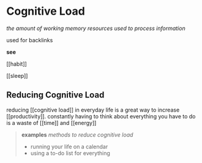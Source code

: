# Cognitive Load

_the amount of working memory resources used to process information_

used for backlinks

**see**

[[habit]]

[[sleep]]

## Reducing Cognitive Load

reducing [[cognitive load]] in everyday life is a great way to increase [[productivity]]. constantly having to think about everything you have to do is a waste of [[time]] and [[energy]]

> **examples** _methods to reduce cognitive load_
>
> - running your life on a calendar
> - using a to-do list for everything

